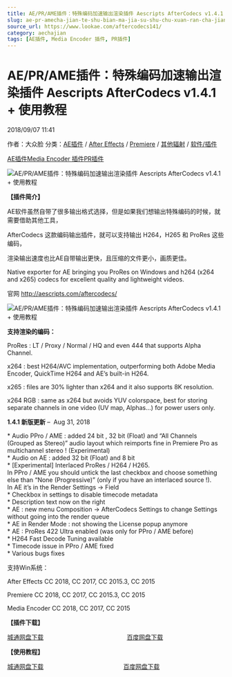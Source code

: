 ```yaml
---
title: AE/PR/AME插件：特殊编码加速输出渲染插件 Aescripts AfterCodecs v1.4.1 + 使用教程
slug: ae-pr-amecha-jian-te-shu-bian-ma-jia-su-shu-chu-xuan-ran-cha-jian-aescripts-aftercodecs-v1-4-1-shi-yong-jiao-cheng
source_url: https://www.lookae.com/aftercodecs141/
category: aechajian
tags: [AE插件, Media Encoder 插件, PR插件]
---
```

# AE/PR/AME插件：特殊编码加速输出渲染插件 Aescripts AfterCodecs v1.4.1 + 使用教程

2018/09/07 11:41

作者：大众脸
分类：[AE插件](https://www.lookae.com/after-effects/aechajian/) / [After Effects](https://www.lookae.com/after-effects/) / [Premiere](https://www.lookae.com/qitarjcj/premierezy/) / [其他辐射](https://www.lookae.com/others/) / [软件/插件](https://www.lookae.com/qitarjcj/)

[AE插件](https://www.lookae.com/tag/ae%e6%8f%92%e4%bb%b6/)[Media Encoder 插件](https://www.lookae.com/tag/media-encoder-%e6%8f%92%e4%bb%b6/)[PR插件](https://www.lookae.com/tag/pr%e6%8f%92%e4%bb%b6/)

![AE/PR/AME插件：特殊编码加速输出渲染插件 Aescripts AfterCodecs v1.4.1 + 使用教程](https://www.lookae.com/wp-content/uploads/2017/05/AfterCodecs-.jpg "AE/PR/AME插件：特殊编码加速输出渲染插件 Aescripts AfterCodecs v1.4.1 + 使用教程-LookAE.com")

**【插件简介】**

AE软件虽然自带了很多输出格式选择，但是如果我们想输出特殊编码的时候，就需要借助其他工具，

AfterCodecs 这款编码输出插件，就可以支持输出 H264，H265 和 ProRes 这些编码，

渲染输出速度也比AE自带输出更快，且压缩的文件更小，画质更佳。

Native exporter for AE bringing you ProRes on Windows and h264 (x264 and x265) codecs for excellent quality and lightweight videos.

官网 http://aescripts.com/aftercodecs/

![AE/PR/AME插件：特殊编码加速输出渲染插件 Aescripts AfterCodecs v1.4.1 + 使用教程](https://aescripts.com/media/catalog/product/r/e/rendu8_1.gif "AE/PR/AME插件：特殊编码加速输出渲染插件 Aescripts AfterCodecs v1.4.1 + 使用教程-LookAE.com")

**支持渲染的编码：**

ProRes : LT / Proxy / Normal / HQ and even 444 that supports Alpha Channel.

x264 : best H264/AVC implementation, outperforming both Adobe Media Encoder, QuickTime H264 and AE’s built-in H264.

x265 : files are 30% lighter than x264 and it also supports 8K resolution.

x264 RGB : same as x264 but avoids YUV colorspace, best for storing separate channels in one video (UV map, Alphas…) for power users only.

**1.4.1 新版更新** –  Aug 31, 2018

\* Audio PPro / AME : added 24 bit , 32 bit (Float) and “All Channels (Grouped as Stereo)” audio layout which reimports fine in Premiere Pro as multichannel stereo ! (Experimental)  
\* Audio on AE : added 32 bit (Float) and 8 bit  
\* [Experimental] Interlaced ProRes / H264 / H265.  
In PPro / AME you should untick the last checkbox and choose something else than “None (Progressive)” (only if you have an interlaced source !).  
In AE it’s in the Render Settings -> Field  
\* Checkbox in settings to disable timecode metadata  
\* Description text now on the right  
\* AE : new menu Composition -> AfterCodecs Settings to change Settings without going into the render queue  
\* AE in Render Mode : not showing the License popup anymore  
\* AE : ProRes 422 Ultra enabled (was only for PPro / AME before)  
\* H264 Fast Decode Tuning available  
\* Timecode issue in PPro / AME fixed  
\* Various bugs fixes

支持Win系统：

After Effects CC 2018, CC 2017, CC 2015.3, CC 2015

Premiere CC 2018, CC 2017, CC 2015.3, CC 2015

Media Encoder CC 2018, CC 2017, CC 2015

**【插件下载】**

[城通网盘下载](https://lookae.ctfile.com/fs/680462-308340819)                                                 [百度网盘下载](https://pan.baidu.com/s/1sVulA7VBTPwQWRu081EG3Q)

**【使用教程】**

[城通网盘下载](https://www.pipipan.com/fs/680462-221741711)                                               [百度网盘下载](https://pan.baidu.com/s/1c2nhMI8)
